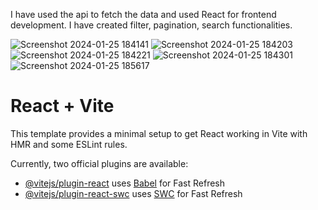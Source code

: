 I have used the api to fetch the data and used React for frontend development. I have created filter, pagination, search functionalities.

![Screenshot 2024-01-25 184141](https://github.com/shubhamrpgupta/rick-morty/assets/144988807/fb012a95-0799-47bc-a548-226e47e72a03)
![Screenshot 2024-01-25 184203](https://github.com/shubhamrpgupta/rick-morty/assets/144988807/ddb029fe-2a26-4c79-b49d-4d974ecee8c3)
![Screenshot 2024-01-25 184221](https://github.com/shubhamrpgupta/rick-morty/assets/144988807/cb587f40-cc12-4985-aba2-1e08868737df)
![Screenshot 2024-01-25 184301](https://github.com/shubhamrpgupta/rick-morty/assets/144988807/f6aaf65a-8dee-4c8f-8190-20c5b9cd24a3)
![Screenshot 2024-01-25 185617](https://github.com/shubhamrpgupta/rick-morty/assets/144988807/7226cc04-012c-4f59-b9b9-ffc5a9146362)



# React + Vite

This template provides a minimal setup to get React working in Vite with HMR and some ESLint rules.

Currently, two official plugins are available:

- [@vitejs/plugin-react](https://github.com/vitejs/vite-plugin-react/blob/main/packages/plugin-react/README.md) uses [Babel](https://babeljs.io/) for Fast Refresh
- [@vitejs/plugin-react-swc](https://github.com/vitejs/vite-plugin-react-swc) uses [SWC](https://swc.rs/) for Fast Refresh
